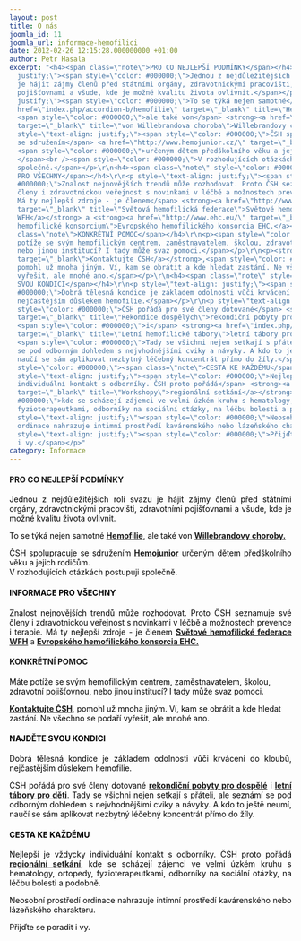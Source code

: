 ```yaml
---
layout: post
title: O nás
joomla_id: 11
joomla_url: informace-hemofilici
date: 2012-02-26 12:15:28.000000000 +01:00
author: Petr Hasala
excerpt: "<h4><span class=\"note\">PRO CO NEJLEPŠÍ PODMÍNKY</span></h4>\r\n<p style=\"text-align:
  justify;\"><span style=\"color: #000000;\">Jednou z nejdůležitějších rolí svazu
  je hájit zájmy členů před státními orgány, zdravotnickými pracovišti, zdravotními
  pojišťovnami a všude, kde je možné kvalitu života ovlivnit.</span></p>\r\n<p style=\"text-align:
  justify;\"><span style=\"color: #000000;\">To se týká nejen samotné</span> <strong><a
  href=\"index.php/accordion-b/hemofilie\" target=\"_blank\" title=\"Hemofilie\">Hemofilie</a></strong>,
  <span style=\"color: #000000;\">ale také von</span> <strong><a href=\"index.php/accordion-c/vonwillebrand-choroba\"
  target=\"_blank\" title=\"von Willebrandova choroba\">Willebrandovy choroby.</a></strong></p>\r\n<p
  style=\"text-align: justify;\"><span style=\"color: #000000;\">ČSH spolupracuje
  se sdružením</span> <a href=\"http://www.hemojunior.cz/\" target=\"_blank\" title=\"Hemojunior\"><strong>Hemojunior</strong></a>
  <span style=\"color: #000000;\">určeným dětem předškolního věku a jejich rodičům.
  </span><br /><span style=\"color: #000000;\">V rozhodujících otázkách postupuji
  společně.</span></p>\r\n<h4><span class=\"note\" style=\"color: #000000;\">INFORMACE
  PRO VŠECHNY</span></h4>\r\n<p style=\"text-align: justify;\"><span style=\"color:
  #000000;\">Znalost nejnovějších trendů může rozhodovat. Proto ČSH seznamuje své
  členy i zdravotnickou veřejnost s novinkami v léčbě a možnostech prevence i terapie.
  Má ty nejlepší zdroje - je členem</span> <strong><a href=\"http://www.wfh.org/index.asp?lang=EN\"
  target=\"_blank\" title=\"Světová hemofilická federace\">Světové hemofilické federace
  WFH</a></strong> a <strong><a href=\"http://www.ehc.eu/\" target=\"_blank\" title=\"Evropské
  hemofilické konsorcium\">Evropského hemofilického konsorcia EHC.</a></strong></p>\r\n<h4><span
  class=\"note\">KONKRÉTNÍ POMOC</span></h4>\r\n<p><span style=\"color: #000000;\">Máte
  potíže se svým hemofilickým centrem, zaměstnavatelem, školou, zdravotní pojišťovnou,
  nebo jinou institucí? I tady může svaz pomoci.</span></p>\r\n<p><strong><a href=\"index.php/kontakty\"
  target=\"_blank\">Kontaktujte ČSH</a></strong>,<span style=\"color: #000000;\">
  pomohl už mnoha jiným. Ví, kam se obrátit a kde hledat zastání. Ne všechno se podaří
  vyřešit, ale mnohé ano.</span></p>\r\n<h4><span class=\"note\" style=\"color: #000000;\">NAJDĚTE
  SVOU KONDICI</span></h4>\r\n<p style=\"text-align: justify;\"><span style=\"color:
  #000000;\">Dobrá tělesná kondice je základem odolnosti vůči krvácení do kloubů,
  nejčastějším důslekem hemofilie.</span></p>\r\n<p style=\"text-align: justify;\"><span
  style=\"color: #000000;\">ČSH pořádá pro své členy dotované</span> <strong><a href=\"index.php/akce-seznam/13-akce2\"
  target=\"_blank\" title=\"Rekondice dospělých\">rekondiční pobyty pro dospělé</a></strong>
  <span style=\"color: #000000;\">i</span> <strong><a href=\"index.php/akce-seznam/12-akce1\"
  target=\"_blank\" title=\"Letní hemofilické tábory\">letní tábory pro děti</a></strong>.
  <span style=\"color: #000000;\">Tady se všichni nejen setkají s přáteli, ale seznámí
  se pod odborným dohledem s nejvhodnějšími cviky a návyky. A kdo to ještě neumí,
  naučí se sám aplikovat nezbytný léčebný koncentrát přímo do žíly.</span></p>\r\n<h4><span
  style=\"color: #000000;\"><span class=\"note\">CESTA KE KAŽDÉMU</span></span></h4>\r\n<p
  style=\"text-align: justify;\"><span style=\"color: #000000;\">Nejlepší je vždycky
  individuální kontakt s odborníky. ČSH proto pořádá</span> <strong><a href=\"index.php/akce-seznam/14-akce3\"
  target=\"_blank\" title=\"Workshopy\">regionální setkání</a></strong>, <span style=\"color:
  #000000;\">kde se scházejí zájemci ve velmi úzkém kruhu s hematology, ortopedy,
  fyzioterapeutkami, odborníky na sociální otázky, na léčbu bolesti a podobně.</span></p>\r\n<p
  style=\"text-align: justify;\"><span style=\"color: #000000;\">Neosobní prostředí
  ordinace nahrazuje intimní prostředí kavárenského nebo lázeňského charakteru. </span></p>\r\n<p
  style=\"text-align: justify;\"><span style=\"color: #000000;\">Přijďte se poradit
  i vy.</span></p>"
category: Informace
---
```

<h4><span class="note">PRO CO NEJLEPŠÍ PODMÍNKY</span></h4>
<p style="text-align: justify;"><span style="color: #000000;">Jednou z nejdůležitějších rolí svazu je hájit zájmy členů před státními orgány, zdravotnickými pracovišti, zdravotními pojišťovnami a všude, kde je možné kvalitu života ovlivnit.</span></p>
<p style="text-align: justify;"><span style="color: #000000;">To se týká nejen samotné</span> <strong><a href="index.php/accordion-b/hemofilie" target="_blank" title="Hemofilie">Hemofilie</a></strong>, <span style="color: #000000;">ale také von</span> <strong><a href="index.php/accordion-c/vonwillebrand-choroba" target="_blank" title="von Willebrandova choroba">Willebrandovy choroby.</a></strong></p>
<p style="text-align: justify;"><span style="color: #000000;">ČSH spolupracuje se sdružením</span> <a href="http://www.hemojunior.cz/" target="_blank" title="Hemojunior"><strong>Hemojunior</strong></a> <span style="color: #000000;">určeným dětem předškolního věku a jejich rodičům. </span><br /><span style="color: #000000;">V rozhodujících otázkách postupuji společně.</span></p>
<h4><span class="note" style="color: #000000;">INFORMACE PRO VŠECHNY</span></h4>
<p style="text-align: justify;"><span style="color: #000000;">Znalost nejnovějších trendů může rozhodovat. Proto ČSH seznamuje své členy i zdravotnickou veřejnost s novinkami v léčbě a možnostech prevence i terapie. Má ty nejlepší zdroje - je členem</span> <strong><a href="http://www.wfh.org/index.asp?lang=EN" target="_blank" title="Světová hemofilická federace">Světové hemofilické federace WFH</a></strong> a <strong><a href="http://www.ehc.eu/" target="_blank" title="Evropské hemofilické konsorcium">Evropského hemofilického konsorcia EHC.</a></strong></p>
<h4><span class="note">KONKRÉTNÍ POMOC</span></h4>
<p><span style="color: #000000;">Máte potíže se svým hemofilickým centrem, zaměstnavatelem, školou, zdravotní pojišťovnou, nebo jinou institucí? I tady může svaz pomoci.</span></p>
<p><strong><a href="index.php/kontakty" target="_blank">Kontaktujte ČSH</a></strong>,<span style="color: #000000;"> pomohl už mnoha jiným. Ví, kam se obrátit a kde hledat zastání. Ne všechno se podaří vyřešit, ale mnohé ano.</span></p>
<h4><span class="note" style="color: #000000;">NAJDĚTE SVOU KONDICI</span></h4>
<p style="text-align: justify;"><span style="color: #000000;">Dobrá tělesná kondice je základem odolnosti vůči krvácení do kloubů, nejčastějším důslekem hemofilie.</span></p>
<p style="text-align: justify;"><span style="color: #000000;">ČSH pořádá pro své členy dotované</span> <strong><a href="index.php/akce-seznam/13-akce2" target="_blank" title="Rekondice dospělých">rekondiční pobyty pro dospělé</a></strong> <span style="color: #000000;">i</span> <strong><a href="index.php/akce-seznam/12-akce1" target="_blank" title="Letní hemofilické tábory">letní tábory pro děti</a></strong>. <span style="color: #000000;">Tady se všichni nejen setkají s přáteli, ale seznámí se pod odborným dohledem s nejvhodnějšími cviky a návyky. A kdo to ještě neumí, naučí se sám aplikovat nezbytný léčebný koncentrát přímo do žíly.</span></p>
<h4><span style="color: #000000;"><span class="note">CESTA KE KAŽDÉMU</span></span></h4>
<p style="text-align: justify;"><span style="color: #000000;">Nejlepší je vždycky individuální kontakt s odborníky. ČSH proto pořádá</span> <strong><a href="index.php/akce-seznam/14-akce3" target="_blank" title="Workshopy">regionální setkání</a></strong>, <span style="color: #000000;">kde se scházejí zájemci ve velmi úzkém kruhu s hematology, ortopedy, fyzioterapeutkami, odborníky na sociální otázky, na léčbu bolesti a podobně.</span></p>
<p style="text-align: justify;"><span style="color: #000000;">Neosobní prostředí ordinace nahrazuje intimní prostředí kavárenského nebo lázeňského charakteru. </span></p>
<p style="text-align: justify;"><span style="color: #000000;">Přijďte se poradit i vy.</span></p>
